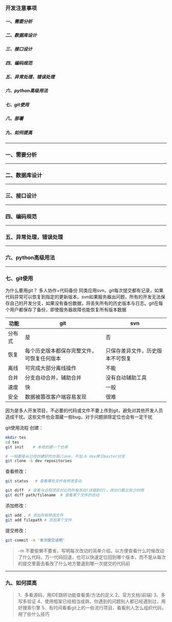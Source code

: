 ### 开发注意事项

##### 一、需要分析
##### 二、数据库设计
##### 三、接口设计
##### 四、编码规范
##### 五、异常处理，错误处理
##### 六、python高级用法
##### 七、git使用
##### 八、部署
##### 九、如何提高
---

### 一、需要分析

---
### 二、数据库设计

---
### 三、接口设计

---
### 四、编码规范

---
### 五、异常处理，错误处理

---
### 六、python高级用法

---
### 七、git使用
为什么要用git？
多人协作+代码备份
同类应用svn，git每次提交都有记录，如果代码异常可以恢复到指定的更新版本。svn如果服务器出问题，所有的开发无法保存自己的开发分支，如果没有备份数据，将丢失所有的历史版本与日志。git在每个用户都保存了备份，即使服务器故障也能恢复所有版本数据

功能|git|svn
----|----|----
分布式|是|否
恢复|每个历史版本都保存完整文件，可恢复任何版本|只保存差异文件，历史版本不可恢复
离线|可完成大部分离线操作|不能
合并|分支自动合并，辅助合并|没有自动辅助工具
速度|快|一般
安全|数据被篡改客户端容易发现|很难

因为是多人开发项目，不必要的代码或文件不要上传到git，避免对其他开发人员造成干扰。这些文件也会潜藏一些bug，对于问题排除定位也会有一定干扰

git使用流程
创建：
```bash
mkdir tes
cd tes
git init    # 本地创建一个仓库

# 一般都是从已经创建好的仓库clone，不加-b dev拷贝master分支
git clone -b dev repositories
```

查看修改：
```bash
git status   # 查看哪些文件有修改变动

git diff  # 查看与远程项目对比的所有改动(详细到行)，改动行数比较少时用
git diff path/filename  # 查看某个文件的改动
```

添加修改：
```bash
git add . # 添加所有修改文件
git add filepath # 添加某个文件
```

提交修改：
```bash
git commit -m '本次提交说明'
```
> -m 不要偷懒不要省，写明每次改动的简单介绍，以方便查看什么时候改动了什么代码，万一代码回退，也可以快速定位回到哪个版本，而不是从每次的提交里面去看改了什么地方要退到哪一次提交的代码前

---
### 九、如何提高
> 1、多看源码，用IDE跳转功能查看类/方法的定义
> 2、官方文档(前端)
> 3、多写多验证
> 4、使用框架已经相当成熟，你遇到的问题别人都已经遇到过，用好搜索引擎
> 5、有时间看看git上的一些流行项目，看看别人怎么组织代码，用了些什么技巧

